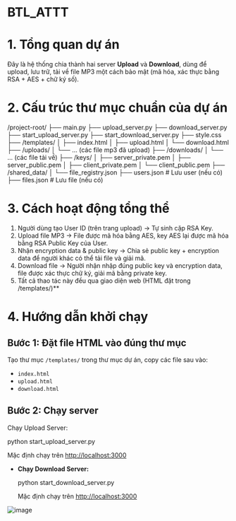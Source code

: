 # BTL_ATTT

# 1. Tổng quan dự án

Đây là hệ thống chia thành hai server **Upload** và **Download**, dùng để upload, lưu trữ, tải về file MP3 một cách bảo mật (mã hóa, xác thực bằng RSA + AES + chữ ký số).

# **2. Cấu trúc thư mục chuẩn của dự án**
/project-root/
├── main.py
├── upload_server.py
├── download_server.py
├── start_upload_server.py
├── start_download_server.py
├── style.css
├── /templates/
│   ├── index.html
│   ├── upload.html
│   └── download.html
├── /uploads/
│   └── ... (các file mp3 đã upload)
├── /downloads/
│   └── ... (các file tải về)
├── /keys/
│   ├── server_private.pem
│   ├── server_public.pem
│   ├── client_private.pem
│   └── client_public.pem
├── /shared_data/
│   └── file_registry.json
├── users.json      # Lưu user (nếu có)
├── files.json      # Lưu file (nếu có)


# 3. Cách hoạt động tổng thể

1. Người dùng tạo User ID (trên trang upload)
   → Tự sinh cặp RSA Key.
2. Upload file MP3
   → File được mã hóa bằng AES, key AES lại được mã hóa bằng RSA Public Key của User.
3. Nhận encryption data & public key
   → Chia sẻ public key + encryption data để người khác có thể tải file và giải mã.
4. Download file
   → Người nhận nhập đúng public key và encryption data, file được xác thực chữ ký, giải mã bằng private key.
5. Tất cả thao tác này đều qua giao diện web (HTML đặt trong /templates/)**

# 4. Hướng dẫn khởi chạy

## Bước 1: Đặt file HTML vào đúng thư mục

Tạo thư mục `/templates/` trong thư mục dự án, copy các file sau vào:

* `index.html`
* `upload.html`
* `download.html`

## Bước 2: Chạy server

Chạy Upload Server:

  
  python start_upload_server.py
  

  Mặc định chạy trên [http://localhost:3000](http://localhost:3000) 

* **Chạy Download Server:**

  python start_download_server.py

   Mặc định chạy trên [http://localhost:3000](http://localhost:3000) 

![image](https://github.com/user-attachments/assets/5803ff15-2dd5-4710-9775-b38f02b44c18)
